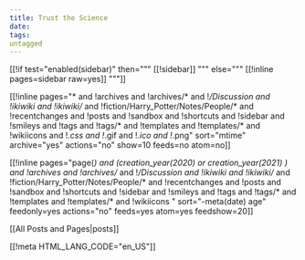 ```yaml
---
title: Trust the Science
date: 
tags:
untagged
---
```

[[!if test="enabled(sidebar)" then="""
[[!sidebar]]
""" else="""
[[!inline pages=sidebar raw=yes]]
"""]]

[[!inline  pages="* and 
	!archives and !archives/* and 
	!*/Discussion and 
	!ikiwiki and 
	!ikiwiki/* and 
  !fiction/Harry_Potter/Notes/People/* and
	!recentchanges and 
	!posts and 
	!sandbox and 
	!shortcuts and 
	!sidebar and 
	!smileys and 
	!tags and !tags/* and 
	!templates and !templates/* and 
	!wikiicons and
	!*.css and 
	!*.gif and 
	!*.ico and 
	!*.png" sort="mtime" archive="yes" actions="no" show=10 feeds=no atom=no]]

[[!inline  pages="page(*) and 
	(creation_year(2020) or
	 creation_year(2021) ) and
	!archives and !archives/* and 
	!*/Discussion and 
	!ikiwiki and !ikiwiki/* and 
  !fiction/Harry_Potter/Notes/People/* and
	!recentchanges and 
	!posts and 
	!sandbox and 
	!shortcuts and 
	!sidebar and 
	!smileys and 
	!tags and !tags/* and 
	!templates and !templates/* and 
	!wikiicons
	" sort="-meta(date) age" feedonly=yes actions="no" feeds=yes atom=yes feedshow=20]]

[[All Posts and Pages|posts]]

[[!meta HTML_LANG_CODE="en_US"]]

